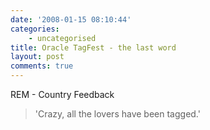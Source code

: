 ```yaml
---
date: '2008-01-15 08:10:44'
categories:
    - uncategorised
title: Oracle TagFest - the last word
layout: post
comments: true
---
```


REM - Country Feedback

> 'Crazy, all the lovers have been tagged.'


